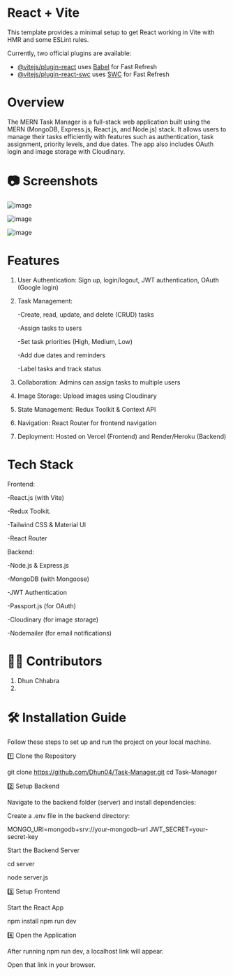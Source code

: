 # React + Vite

This template provides a minimal setup to get React working in Vite with HMR and some ESLint rules.

Currently, two official plugins are available:

- [@vitejs/plugin-react](https://github.com/vitejs/vite-plugin-react/blob/main/packages/plugin-react/README.md) uses [Babel](https://babeljs.io/) for Fast Refresh
- [@vitejs/plugin-react-swc](https://github.com/vitejs/vite-plugin-react-swc) uses [SWC](https://swc.rs/) for Fast Refresh



# Overview

The MERN Task Manager is a full-stack web application built using the MERN (MongoDB, Express.js, React.js, and Node.js) stack. It allows users to manage their tasks efficiently with features such as authentication, task assignment, priority levels, and due dates. The app also includes OAuth login and image storage with Cloudinary.

# 📷 Screenshots

![image](https://github.com/user-attachments/assets/14e92670-7a62-4a1e-803f-0113d9b6f7e2)

![image](https://github.com/user-attachments/assets/456efd7d-4700-4fde-8aab-5e7aa6822e57)

![image](https://github.com/user-attachments/assets/5ef4ae6a-0fea-459a-a497-9209374b0a7c)





# Features

1. User Authentication: Sign up, login/logout, JWT authentication, OAuth (Google login)

2. Task Management:

   -Create, read, update, and delete (CRUD) tasks
   
   -Assign tasks to users
   
   -Set task priorities (High, Medium, Low)
   
   -Add due dates and reminders
   
   -Label tasks and track status

4. Collaboration: Admins can assign tasks to multiple users

5. Image Storage: Upload images using Cloudinary

6. State Management: Redux Toolkit & Context API

7. Navigation: React Router for frontend navigation

8. Deployment: Hosted on Vercel (Frontend) and Render/Heroku (Backend)


# Tech Stack

Frontend:

-React.js (with Vite)

-Redux Toolkit.

-Tailwind CSS & Material UI

-React Router

Backend:

-Node.js & Express.js

-MongoDB (with Mongoose)

-JWT Authentication

-Passport.js (for OAuth)

-Cloudinary (for image storage)

-Nodemailer (for email notifications)




# 👨‍💻 Contributors

1. Dhun Chhabra
2. 

# 🛠️ Installation Guide

Follow these steps to set up and run the project on your local machine.

1️⃣ Clone the Repository

git clone https://github.com/Dhun04/Task-Manager.git
cd Task-Manager

2️⃣ Setup Backend

Navigate to the backend folder (server) and install dependencies:

Create a .env file in the backend directory:

MONGO_URI=mongodb+srv://your-mongodb-url
JWT_SECRET=your-secret-key

Start the Backend Server

cd server

node server.js

3️⃣ Setup Frontend

Start the React App

npm install
npm run dev

4️⃣ Open the Application

After running npm run dev, a localhost link will appear.

Open that link in your browser.






